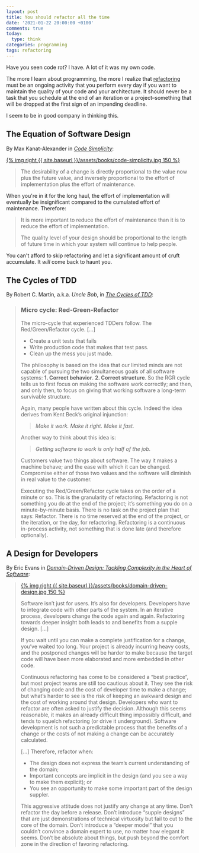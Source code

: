 ```yaml
---
layout: post
title: You should refactor all the time
date: '2021-01-22 20:00:00 +0100'
comments: true
today:
  type: think
categories: programming
tags: refactoring
---
```


Have you seen code rot? I have. A lot of it was my own code.

The more I learn about programming, the more I realize that [refactoring] must
be an ongoing activity that you perform every day if you want to maintain the
quality of your code and your architecture. It should never be a task that you
schedule at the end of an iteration or a project–something that will be dropped
at the first sign of an impending deadline.

I seem to be in good company in thinking this.

## The Equation of Software Design

By Max Kanat-Alexander in [*Code Simplicity*][code-simplicity]:

[{% img right {{ site.baseurl }}/assets/books/code-simplicity.jpg 150 %}][code-simplicity]

> The desirability of a change is directly proportional to the value now plus
> the future value, and inversely proportional to the effort of implementation
> plus the effort of maintenance.

When you're in it for the long haul, the effort of implementation will
eventually be insignificant compared to the cumulated effort of maintenance.
Therefore:

> It is more important to reduce the effort of maintenance than it is to reduce
> the effort of implementation.
>
> The quality level of your design should be proportional to the length of
> future time in which your system will continue to help people.

You can't afford to skip refactoring and let a significant amount of cruft
accumulate. It *will* come back to haunt you.

## The Cycles of TDD

By Robert C. Martin, a.k.a. *Uncle Bob*, in [*The Cycles of
TDD*][the-cycles-of-tdd]:

> ### Micro cycle: Red-Green-Refactor
>
> The micro-cycle that experienced TDDers follow. The Red/Green/Refactor
> cycle. [...]
>
> * Create a unit tests that fails
> * Write production code that makes that test pass.
> * Clean up the mess you just made.
>
> The philosophy is based on the idea that our limited minds are not capable of
> pursuing the two simultaneous goals of all software systems: **1. Correct
> behavior**. **2. Correct structure**. So the RGR cycle tells us to first focus
> on making the software work correctly; and then, and only then, to focus on
> giving that working software a long-term survivable structure.
>
> Again, many people have written about this cycle. Indeed the idea derives from
> Kent Beck’s original injunction:
>
> > *Make it work. Make it right. Make it fast.*
>
> Another way to think about this idea is:
>
> > *Getting software to work is only half of the job.*
>
> Customers value two things about software. The way it makes a machine behave;
> and the ease with which it can be changed. Compromise either of those two
> values and the software will diminish in real value to the customer.
>
> Executing the Red/Green/Refactor cycle takes on the order of a minute or so.
> This is the granularity of refactoring. Refactoring is not something you do at
> the end of the project; it’s something you do on a minute-by-minute basis.
> There is no task on the project plan that says: Refactor. There is no time
> reserved at the end of the project, or the iteration, or the day, for
> refactoring. Refactoring is a continuous in-process activity, not something
> that is done late (and therefore optionally).

## A Design for Developers

By Eric Evans in [*Domain-Driven Design: Tackling Complexity in the Heart of
Software*][domain-driven-design]:

> [{% img right {{ site.baseurl }}/assets/books/domain-driven-design.jpg 150 %}][domain-driven-design]
>
> Software isn’t just for users. It’s also for developers. Developers have to
> integrate code with other parts of the system. In an iterative process,
> developers change the code again and again. Refactoring towards deeper insight
> both leads to and benefits from a supple design. […]
>
> If you wait until you can make a complete justification for a change, you’ve
> waited too long. Your project is already incurring heavy costs, and the
> postponed changes will be harder to make because the target code will have
> been more elaborated and more embedded in other code.
>
> Continuous refactoring has come to be considered a “best practice”, but most
> project teams are still too cautious about it. They see the risk of changing
> code and the cost of developer time to make a change; but what’s harder to see
> is the risk of keeping an awkward design and the cost of working around that
> design. Developers who want to refactor are often asked to justify the
> decision. Although this seems reasonable, it makes an already difficult thing
> impossibly difficult, and tends to squelch refactoring (or drive it
> underground). Software development is not such a predictable process that the
> benefits of a change or the costs of not making a change can be accurately
> calculated.
>
> […] Therefore, refactor when:
>
> * The design does not express the team’s current understanding of the domain;
> * Important concepts are implicit in the design (and you see a way to make
>   them explicit); or
> * You see an opportunity to make some important part of the design suppler.
>
> This aggressive attitude does not justify any change at any time. Don’t
> refactor the day before a release. Don’t introduce “supple designs” that are
> just demonstrations of technical virtuosity but fail to cut to the core of the
> domain. Don’t introduce a “deeper model” that you couldn’t convince a domain
> expert to use, no matter how elegant it seems. Don’t be absolute about things,
> but push beyond the comfort zone in the direction of favoring refactoring.

[code-simplicity]: https://www.oreilly.com/library/view/code-simplicity/9781449314750/
[domain-driven-design]: https://www.oreilly.com/library/view/domain-driven-design-tackling/0321125215/
[refactoring]: https://en.wikipedia.org/wiki/Code_refactoring
[the-cycles-of-tdd]: https://blog.cleancoder.com/uncle-bob/2014/12/17/TheCyclesOfTDD.html
